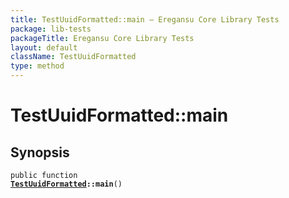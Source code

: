 ```yaml
---
title: TestUuidFormatted::main — Eregansu Core Library Tests
package: lib-tests
packageTitle: Eregansu Core Library Tests
layout: default
className: TestUuidFormatted
type: method
---
```


# TestUuidFormatted::main

## Synopsis

<code>public function <b><a href="TestUuidFormatted">TestUuidFormatted</a>::main</b>()</code>

